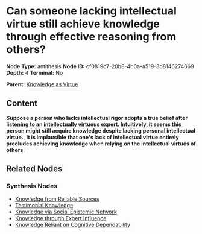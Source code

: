 # Can someone lacking intellectual virtue still achieve knowledge through effective reasoning from others?

**Node Type:** antithesis
**Node ID:** cf0819c7-20b8-4b0a-a519-3d8146274669
**Depth:** 4
**Terminal:** No

**Parent:** [Knowledge as Virtue](knowledge-as-virtue-synthesis-2f5aea12-4eea-4277-87e2-357e77302b92.md)

## Content

**Suppose a person who lacks intellectual rigor adopts a true belief after listening to an intellectually virtuous expert. Intuitively, it seems this person might still acquire knowledge despite lacking personal intellectual virtue.**, **It is implausible that one's lack of intellectual virtue entirely precludes achieving knowledge when relying on the intellectual virtues of others.**

## Related Nodes

### Synthesis Nodes

- [Knowledge from Reliable Sources](knowledge-from-reliable-sources-synthesis-e5108ede-7b6a-4ba3-b8b8-1d7aecb7b8ab.md)
- [Testimonial Knowledge](testimonial-knowledge-synthesis-04ee2587-9336-4307-8de7-d3c7745291a8.md)
- [Knowledge via Social Epistemic Network](knowledge-via-social-epistemic-network-synthesis-c6055886-a340-468f-ae10-60d29a37d8e8.md)
- [Knowledge through Expert Influence](knowledge-through-expert-influence-synthesis-e7caa834-bc93-41ac-827e-7db627f83138.md)
- [Knowledge Reliant on Cognitive Dependability](knowledge-reliant-on-cognitive-dependability-synthesis-cc42d098-6ad4-4aa4-a68a-80e7cbfb631a.md)
